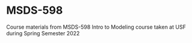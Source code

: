 # MSDS-598
Course materials from MSDS-598 Intro to Modeling course taken at USF during Spring Semester 2022
